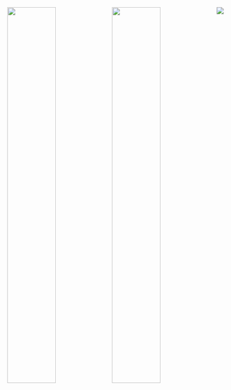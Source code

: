 
<img align="left" width="47%" src="https://github-readme-stats.vercel.app/api?username=BoostioAaron&show_icons=true&theme=dark" />
<img align="left" width="47%" src="https://github-readme-stats.vercel.app/api/top-langs/?username=BoostioAaron&layout=compact&theme=dark" />
<img src="https://streak-stats.demolab.com?user=BoostioAaron&theme=dark&border_radius=5" />


